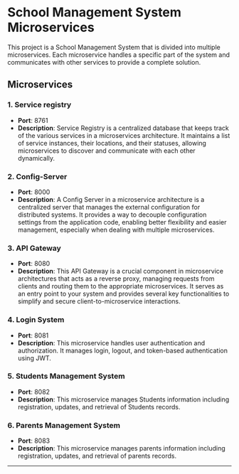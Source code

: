 # School Management System Microservices

This project is a School Management System that is divided into multiple microservices. Each microservice handles a specific part of the system and communicates with other services to provide a complete solution.

## Microservices

### 1. Service registry
- **Port**: 8761
- **Description**: Service Registry is a centralized database that keeps track of the various services in a microservices architecture. It maintains a list of service instances, their locations, and their statuses, allowing microservices to discover and communicate with each other dynamically.
### 2. Config-Server
- **Port**: 8000
- **Description**: A Config Server in a microservice architecture is a centralized server that manages the external configuration for distributed systems. It provides a way to decouple configuration settings from the application code, enabling better flexibility and easier management, especially when dealing with multiple microservices.
### 3. API Gateway
- **Port**: 8080
- **Description**: This API Gateway is a crucial component in microservice architectures that acts as a reverse proxy, managing requests from clients and routing them to the appropriate microservices. It serves as an entry point to your system and provides several key functionalities to simplify and secure client-to-microservice interactions.
### 4. Login System
- **Port**: 8081
- **Description**: This microservice handles user authentication and authorization. It manages login, logout, and token-based authentication using JWT.

### 5. Students Management System
- **Port**: 8082
- **Description**: This microservice manages Students information including registration, updates, and retrieval of Students records.

### 6. Parents Management System
- **Port**: 8083
- **Description**: This microservice manages parents information including registration, updates, and retrieval of parents records.

---

